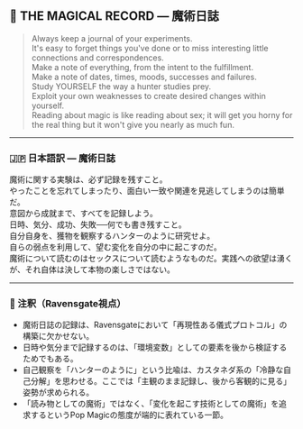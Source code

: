 ## 🧛 THE MAGICAL RECORD — 魔術日誌

> Always keep a journal of your experiments.  
> It's easy to forget things you've done or to miss interesting little connections and correspondences.  
> Make a note of everything, from the intent to the fulfillment.  
> Make a note of dates, times, moods, successes and failures.  
> Study YOURSELF the way a hunter studies prey.  
> Exploit your own weaknesses to create desired changes within yourself.  
> Reading about magic is like reading about sex; it will get you horny for the real thing but it won't give you nearly as much fun.

---

### 🇯🇵 日本語訳 — 魔術日誌

魔術に関する実験は、必ず記録を残すこと。  
やったことを忘れてしまったり、面白い一致や関連を見逃してしまうのは簡単だ。  
意図から成就まで、すべてを記録しよう。  
日時、気分、成功、失敗──何でも書き残すこと。  
自分自身を、獲物を観察するハンターのように研究せよ。  
自らの弱点を利用して、望む変化を自分の中に起こすのだ。  
魔術について読むのはセックスについて読むようなものだ。実践への欲望は湧くが、それ自体は決して本物の楽しさではない。

---

### 🐌 注釈（Ravensgate視点）

- 魔術日誌の記録は、Ravensgateにおいて「再現性ある儀式プロトコル」の構築に欠かせない。
- 日時や気分まで記録するのは、「環境変数」としての要素を後から検証するためでもある。
- 自己観察を「ハンターのように」という比喩は、カスタネダ系の「冷静な自己分解」を思わせる。ここでは「主観のまま記録し、後から客観的に見る」姿勢が求められる。
- 「読み物としての魔術」ではなく、「変化を起こす技術としての魔術」を追求するというPop Magicの態度が端的に表れている一節。

